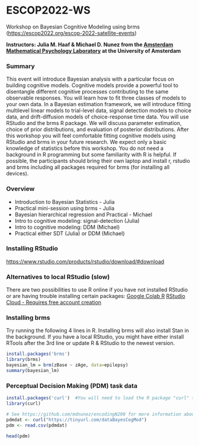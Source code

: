 # ESCOP2022-WS
Workshop on Bayesian Cognitive Modeling using brms (https://escop2022.org/escop-2022-satellite-events)

**Instructors: Julia M. Haaf & Michael D. Nunez from the [Amsterdam Mathematical Psychology Laboratory](https://www.ampl-psych.com/) at the University of Amsterdam**

### Summary

This event will introduce Bayesian analysis with a particular focus on building cognitive models. Cognitive models provide a powerful tool to disentangle different cognitive processes contributing to the same observable responses. You will learn how to fit three classes of models to your own data. In a Bayesian estimation framework, we will introduce fitting multilevel linear models to trial-level data, signal detection models to choice data, and drift-diffusion models of choice-response time data. You will use RStudio and the brms R package. We will discuss parameter estimation, choice of prior distributions, and evaluation of posterior distributions. After this workshop you will feel comfortable fitting cognitive models using RStudio and brms in your future research. We expect only a basic knowledge of statistics before this workshop. You do not need a background in R programming but some familiarity with R is helpful. If possible, the participants should bring their own laptop and install r, rstudio and brms including all packages required for brms (for installing all devices).

### Overview

- Introduction to Bayesian Statistics - Julia
- Practical mini-session using brms - Julia
- Bayesian hierarchical regression and Practical - Michael
- Intro to cognitive modeling: signal-detection (Julia)
- Intro to cognitive modeling: DDM (Michael)
- Practical either SDT (Julia) or DDM (Michael)


### Installing RStudio

https://www.rstudio.com/products/rstudio/download/#download


### Alternatives to local RStudio (slow)

There are two possibilities to use R online if you have not installed RStudio or are having trouble installing certain packages:
[Google Colab R](https://colab.to/r)
[RStudio Cloud - Requires free account creation](https://rstudio.cloud/)

### Installing brms

Try running the following 4 lines in R. Installing brms will also install Stan in the background. If you have a local RStudio, you might have either install RTools after the 3rd line or update R & RStudio to the newest version.

```R
install.packages('brms')
library(brms)
bayesian_lm = brm(zBase ~ zAge, data=epilepsy)
summary(bayesian_lm)

```

### Perceptual Decision Making (PDM) task data

```R
install.packages('curl')  #You will need to load the R package "curl" to use this cleaning code
library(curl) 

# See https://github.com/mdnunez/encodingN200 for more information about the data
pdmdat <- curl("https://tinyurl.com/dataBayesCogMod")
pdm <- read.csv(pdmdat)

head(pdm)
```


